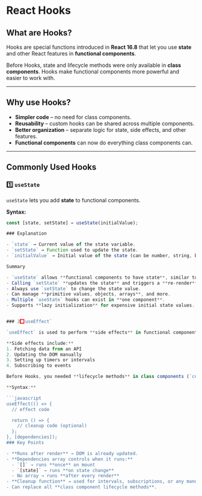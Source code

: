 # React Hooks

## What are Hooks?

Hooks are special functions introduced in **React 16.8** that let you use **state** and other React features in **functional components**.  

Before Hooks, state and lifecycle methods were only available in **class components**. Hooks make functional components more powerful and easier to work with.

---

## Why use Hooks?

- **Simpler code** – no need for class components.  
- **Reusability** – custom hooks can be shared across multiple components.  
- **Better organization** – separate logic for state, side effects, and other features.  
- **Functional components** can now do everything class components can.

---

## Commonly Used Hooks

### 1️⃣ `useState`

`useState` lets you add **state** to functional components.  

**Syntax:**

```javascript
const [state, setState] = useState(initialValue);

### Explanation

- `state` → Current value of the state variable.  
- `setState` → Function used to update the state.  
- `initialValue` → Initial value of the state (can be number, string, boolean, array, object, etc.).

Summary

- `useState` allows **functional components to have state**, similar to class components.  
- Calling `setState` **updates the state** and triggers a **re-render** of the component.  
- Always use `setState` to change the state value.  
- Can manage **primitive values, objects, arrays**, and more.  
- Multiple `useState` hooks can exist in **one component**.  
- Supports **lazy initialization** for expensive initial state values. 


### 2️⃣ `useEffect`

`useEffect` is used to perform **side effects** in functional components, such as API calls, timers, and subscriptions.  

**Side effects include:**  
1. Fetching data from an API  
2. Updating the DOM manually  
3. Setting up timers or intervals  
4. Subscribing to events  

Before Hooks, you needed **lifecycle methods** in class components (`componentDidMount`, `componentDidUpdate`, `componentWillUnmount`) to handle side effects. `useEffect` replaces all of these in functional components.

**Syntax:**

```javascript
useEffect(() => {
  // effect code

  return () => {
    // cleanup code (optional)
  };
}, [dependencies]);
### Key Points

- **Runs after render** → DOM is already updated.  
- **Dependencies array controls when it runs:**  
  - `[]` → runs **once** on mount  
  - `[state]` → runs **on state change**  
  - No array → runs **after every render**  
- **Cleanup function** → used for intervals, subscriptions, or any manual DOM cleanup.  
- Can replace all **class component lifecycle methods**.
